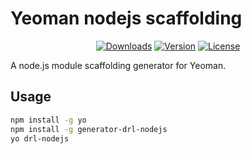 # Yeoman nodejs scaffolding

<p align="center">
  <a href="https://npmcharts.com/compare/generator-drl-nodejs?minimal=true"><img src="https://img.shields.io/npm/dm/generator-drl-nodejs.svg?sanitize=true" alt="Downloads"></a>
  <a href="https://www.npmjs.com/package/generator-drl-nodejs"><img src="https://img.shields.io/npm/v/generator-drl-nodejs.svg?sanitize=true" alt="Version"></a>
  <a href="https://www.npmjs.com/package/generator-drl-nodejs"><img src="https://img.shields.io/npm/l/generator-drl-nodejs.svg?sanitize=true" alt="License"></a>
</p>

A node.js module scaffolding generator for Yeoman.

## Usage
```zsh
npm install -g yo
npm install -g generator-drl-nodejs
yo drl-nodejs
```
